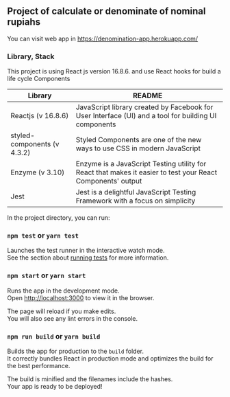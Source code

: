 ## Project of calculate or denominate of nominal rupiahs

You can visit web app in https://denomination-app.herokuapp.com/

### Library, Stack

This project is using React js version 16.8.6. and use React hooks for build a life cycle Components

| Library | README |
| ------ | ------ |
| Reactjs (v 16.8.6) | JavaScript library created by Facebook for User Interface (UI) and a tool for building UI components |
| styled-components (v 4.3.2) | Styled Components are one of the new ways to use CSS in modern JavaScript |
| Enzyme (v 3.10) | Enzyme is a JavaScript Testing utility for React that makes it easier to test your React Components' output |
| Jest | Jest is a delightful JavaScript Testing Framework with a focus on simplicity |

In the project directory, you can run:

### `npm test` or `yarn test`

Launches the test runner in the interactive watch mode.<br>
See the section about [running tests](https://facebook.github.io/create-react-app/docs/running-tests) for more information.

### `npm start` or `yarn start`

Runs the app in the development mode.<br>
Open [http://localhost:3000](http://localhost:3000) to view it in the browser.

The page will reload if you make edits.<br>
You will also see any lint errors in the console.

### `npm run build` or `yarn build`

Builds the app for production to the `build` folder.<br>
It correctly bundles React in production mode and optimizes the build for the best performance.

The build is minified and the filenames include the hashes.<br>
Your app is ready to be deployed!
